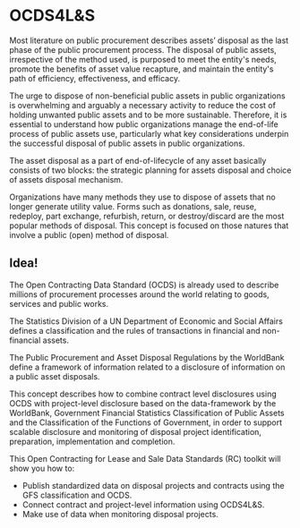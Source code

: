 # OCDS4L&S

Most literature on public procurement describes assets’ disposal as the last phase of the public procurement process. The disposal of public assets, irrespective of the method used, is purposed to meet the entity's needs, promote the benefits of asset value recapture, and maintain the entity's path of efficiency, effectiveness, and efficacy. 

The urge to dispose of non-beneficial public assets in public organizations is overwhelming and arguably a necessary activity to reduce the cost of holding unwanted public assets and to be more sustainable. Therefore, it is essential to understand how public organizations manage the end-of-life process of public assets use, particularly what key considerations underpin the successful disposal of public assets in public organizations.

The asset disposal as a part of end-of-lifecycle of any asset basically consists of two blocks: the strategic planning for assets disposal and choice of assets disposal mechanism.

Organizations have many methods they use to dispose of assets that no longer generate utility value. Forms such as donations, sale, reuse, redeploy, part exchange, refurbish, return, or destroy/discard are the most popular methods of disposal. This concept is focused on those natures that involve a public (open) method of disposal.

## Idea!

The Open Contracting Data Standard (OCDS) is already used to describe millions of procurement processes around the world relating to goods, services and public works. 

The Statistics Division of a UN  Department of Economic and Social Affairs defines a classification and the rules of transactions in financial and non-financial assets.

The Public Procurement and Asset Disposal Regulations by the WorldBank define a framework of information related to a disclosure of information on a public asset disposals.

This concept describes how to combine contract level disclosures using OCDS with project-level disclosure based on the data-framework by the WorldBank, Government Financial Statistics Classification of Public Assets and the Classification of the Functions of Government, in order to support scalable disclosure and monitoring of disposal project identification, preparation, implementation and completion.

This Open Contracting for Lease and Sale Data Standards (RC) toolkit will show you how to:
- Publish standardized data on disposal projects and contracts using the GFS classification and OCDS.
- Connect contract and project-level information using OCDS4L&S.
- Make use of data when monitoring disposal projects.
